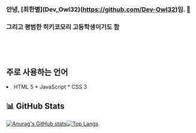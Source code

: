 ### 안녕, [최한별]\(Dev_Owl32\)(https://github.com/Dev-Owl32)임. 👋
### 그리고 평범한 히키코모리 고등학생이기도 함

<p>&nbsp</p>
<p>&nbsp</p>

## 주로 사용하는 언어
<li> HTML 5 * JavaScript * CSS 3</li>


## 📊 GitHub Stats

[![Anurag's GitHub stats](https://github-readme-stats.vercel.app/api?username=Dev-Owl32&show_icons=true&theme=cobalt&icon_color=c36be3&hide_border=none&text_color=33c6d4)](#)[![Top Langs](https://github-readme-stats.vercel.app/api/top-langs/?username=Dev-Owl32&layout=compact&theme=cobalt&hide_border=none)](https://github.com/Dev-Owl32)

